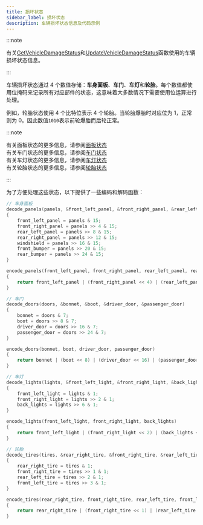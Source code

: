```yaml
---
title: 损坏状态
sidebar_label: 损坏状态
description: 车辆损坏状态信息及代码示例
---
```


:::note

有关[GetVehicleDamageStatus](../functions/GetVehicleDamageStatus)和[UpdateVehicleDamageStatus](../functions/UpdateVehicleDamageStatus)函数使用的车辆损坏状态信息。

:::

车辆损坏状态通过 4 个数值存储：**车身面板**、**车门**、**车灯**和**轮胎**。每个数值都使用位掩码来记录所有对应部件的状态，这意味着大多数情况下需要使用位运算进行处理。

例如，轮胎状态使用 4 个比特位表示 4 个轮胎。当轮胎爆胎时对应位为 1，正常则为 0。因此数值`1010`表示前轮爆胎而后轮正常。

:::note

有关面板状态的更多信息，请参阅[面板状态](panelstates)  
有关车门状态的更多信息，请参阅[车门状态](doorstates)  
有关车灯状态的更多信息，请参阅[车灯状态](lightstates)  
有关轮胎状态的更多信息，请参阅[轮胎状态](tirestates)

:::

为了方便处理这些状态，以下提供了一些编码和解码函数：

```c
// 车身面板
decode_panels(panels, &front_left_panel, &front_right_panel, &rear_left_panel, &rear_right_panel, &windshield, &front_bumper, &rear_bumper)
{
    front_left_panel = panels & 15;
    front_right_panel = panels >> 4 & 15;
    rear_left_panel = panels >> 8 & 15;
    rear_right_panel = panels >> 12 & 15;
    windshield = panels >> 16 & 15;
    front_bumper = panels >> 20 & 15;
    rear_bumper = panels >> 24 & 15;
}

encode_panels(front_left_panel, front_right_panel, rear_left_panel, rear_right_panel, windshield, front_bumper, rear_bumper)
{
    return front_left_panel | (front_right_panel << 4) | (rear_left_panel << 8) | (rear_right_panel << 12) | (windshield << 16) | (front_bumper << 20) | (rear_bumper << 24);
}

// 车门
decode_doors(doors, &bonnet, &boot, &driver_door, &passenger_door)
{
    bonnet = doors & 7;
    boot = doors >> 8 & 7;
    driver_door = doors >> 16 & 7;
    passenger_door = doors >> 24 & 7;
}

encode_doors(bonnet, boot, driver_door, passenger_door)
{
    return bonnet | (boot << 8) | (driver_door << 16) | (passenger_door << 24);
}

// 车灯
decode_lights(lights, &front_left_light, &front_right_light, &back_lights)
{
    front_left_light = lights & 1;
    front_right_light = lights >> 2 & 1;
    back_lights = lights >> 6 & 1;
}

encode_lights(front_left_light, front_right_light, back_lights)
{
    return front_left_light | (front_right_light << 2) | (back_lights << 6);
}

// 轮胎
decode_tires(tires, &rear_right_tire, &front_right_tire, &rear_left_tire, &front_left_tire)
{
    rear_right_tire = tires & 1;
    front_right_tire = tires >> 1 & 1;
    rear_left_tire = tires >> 2 & 1;
    front_left_tire = tires >> 3 & 1;
}

encode_tires(rear_right_tire, front_right_tire, rear_left_tire, front_left_tire)
{
	return rear_right_tire | (front_right_tire << 1) | (rear_left_tire << 2) | (front_left_tire << 3);
}
```
